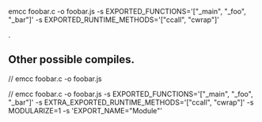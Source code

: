 



emcc foobar.c -o foobar.js -s EXPORTED_FUNCTIONS='["_main", "_foo", "_bar"]' -s EXPORTED_RUNTIME_METHODS='["ccall", "cwrap"]'


.



## Other possible compiles.

// emcc foobar.c -o foobar.js

// emcc foobar.c -o foobar.js -s EXPORTED_FUNCTIONS='["_main", "_foo", "_bar"]' -s EXTRA_EXPORTED_RUNTIME_METHODS='["ccall", "cwrap"]' -s MODULARIZE=1 -s 'EXPORT_NAME="Module"'


